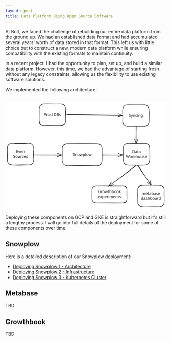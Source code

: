 ```yaml
---
layout: post
title: Data Platform Using Open Source Software
---
```


At Bolt, we faced the challenge of rebuilding our entire data platform from the ground up. We had an established data format and had accumulated several years' worth of data stored in that format. This left us with little choice but to construct a new, modern data platform while ensuring compatibility with the existing formats to maintain continuity.

In a recent project, I had the opportunity to plan, set up, and build a similar data platform. However, this time, we had the advantage of starting fresh without any legacy constraints, allowing us the flexibility to use existing software solutions.

We implemented the following architecture:

\
![Data Platform](/public/images/data-platform.svg)

Deploying these components on GCP and GKE is straightforward but it's still a lengthy process. I will go into full details of the deployment for some of these components over time.

## Snowplow

Here is a detailed description of our Snowplow deployment:

- [Deploying Snowplow 1 - Architecture](https://blog.spangle.ai/2024/09/28/snowplow-architecture.html)
- [Deploying Snowplow 2 - Infrastructure](https://blog.spangle.ai/2024/09/29/snowplow-infra.html)
- [Deploying Snowplow 3 - Kubernetes Cluster](https://blog.spangle.ai/2024/09/30/snowplow-cluster.html)

## Metabase

TBD

## Growthbook

TBD
